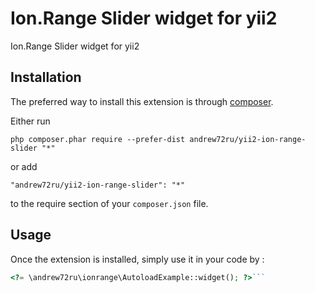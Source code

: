 Ion.Range Slider widget for yii2
================================
Ion.Range Slider widget for yii2

Installation
------------

The preferred way to install this extension is through [composer](http://getcomposer.org/download/).

Either run

```
php composer.phar require --prefer-dist andrew72ru/yii2-ion-range-slider "*"
```

or add

```
"andrew72ru/yii2-ion-range-slider": "*"
```

to the require section of your `composer.json` file.


Usage
-----

Once the extension is installed, simply use it in your code by  :

```php
<?= \andrew72ru\ionrange\AutoloadExample::widget(); ?>```